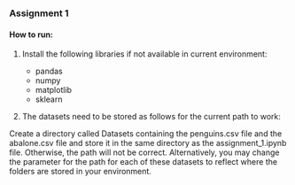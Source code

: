 ### Assignment 1

#### How to run:

1. Install the following libraries if not available in current environment:
    - pandas
    - numpy
    - matplotlib
    - sklearn


2. The datasets need to be stored as follows for the current path to work: 

Create a directory called Datasets containing the penguins.csv file and the abalone.csv file and store it in the same 
directory as the assignment_1.ipynb file. Otherwise, the path will not be correct. 
Alternatively, you may change the parameter for the path for each of these datasets to reflect where the folders are stored 
in your environment.
